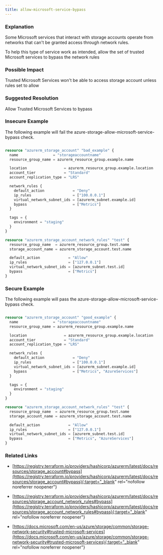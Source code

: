 ```yaml
---
title: allow-microsoft-service-bypass
---
```


### Explanation


Some Microsoft services that interact with storage accounts operate from networks that can't be granted access through network rules. 

To help this type of service work as intended, allow the set of trusted Microsoft services to bypass the network rules


### Possible Impact
Trusted Microsoft Services won't be able to access storage account unless rules set to allow

### Suggested Resolution
Allow Trusted Microsoft Services to bypass


### Insecure Example

The following example will fail the azure-storage-allow-microsoft-service-bypass check.

```terraform

resource "azurerm_storage_account" "bad_example" {
  name                = "storageaccountname"
  resource_group_name = azurerm_resource_group.example.name

  location                 = azurerm_resource_group.example.location
  account_tier             = "Standard"
  account_replication_type = "LRS"

  network_rules {
    default_action             = "Deny"
    ip_rules                   = ["100.0.0.1"]
    virtual_network_subnet_ids = [azurerm_subnet.example.id]
	bypass                     = ["Metrics"]
  }

  tags = {
    environment = "staging"
  }
}

resource "azurerm_storage_account_network_rules" "test" {
  resource_group_name  = azurerm_resource_group.test.name
  storage_account_name = azurerm_storage_account.test.name

  default_action             = "Allow"
  ip_rules                   = ["127.0.0.1"]
  virtual_network_subnet_ids = [azurerm_subnet.test.id]
  bypass                     = ["Metrics"]
}

```



### Secure Example

The following example will pass the azure-storage-allow-microsoft-service-bypass check.

```terraform

resource "azurerm_storage_account" "good_example" {
  name                = "storageaccountname"
  resource_group_name = azurerm_resource_group.example.name

  location                 = azurerm_resource_group.example.location
  account_tier             = "Standard"
  account_replication_type = "LRS"

  network_rules {
    default_action             = "Deny"
    ip_rules                   = ["100.0.0.1"]
    virtual_network_subnet_ids = [azurerm_subnet.example.id]
    bypass                     = ["Metrics", "AzureServices"]
  }

  tags = {
    environment = "staging"
  }
}

resource "azurerm_storage_account_network_rules" "test" {
  resource_group_name  = azurerm_resource_group.test.name
  storage_account_name = azurerm_storage_account.test.name

  default_action             = "Allow"
  ip_rules                   = ["127.0.0.1"]
  virtual_network_subnet_ids = [azurerm_subnet.test.id]
  bypass                     = ["Metrics", "AzureServices"]
}

```




### Related Links


- [https://registry.terraform.io/providers/hashicorp/azurerm/latest/docs/resources/storage_account#bypass](https://registry.terraform.io/providers/hashicorp/azurerm/latest/docs/resources/storage_account#bypass){:target="_blank" rel="nofollow noreferrer noopener"}

- [https://registry.terraform.io/providers/hashicorp/azurerm/latest/docs/resources/storage_account_network_rules#bypass](https://registry.terraform.io/providers/hashicorp/azurerm/latest/docs/resources/storage_account_network_rules#bypass){:target="_blank" rel="nofollow noreferrer noopener"}

- [https://docs.microsoft.com/en-us/azure/storage/common/storage-network-security#trusted-microsoft-services](https://docs.microsoft.com/en-us/azure/storage/common/storage-network-security#trusted-microsoft-services){:target="_blank" rel="nofollow noreferrer noopener"}


